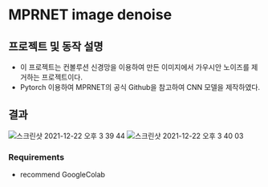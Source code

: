 # MPRNET image denoise



## 프로젝트 및 동작 설명

- 이 프로젝트는 컨볼루션 신경망을 이용하여 만든 이미지에서 가우시안 노이즈를 제거하는 프로젝트이다.
- Pytorch 이용하여 MPRNET의 공식 Github을 참고하여 CNN 모델을 제작하였다. 

## 결과

![스크린샷 2021-12-22 오후 3 39 44](https://user-images.githubusercontent.com/44626833/147047567-92907bcf-4599-4ff1-976d-77991e39ae39.png)
![스크린샷 2021-12-22 오후 3 40 03](https://user-images.githubusercontent.com/44626833/147047611-6a65dd59-3826-4183-af35-48d22dbad805.png)


### Requirements
- recommend GoogleColab
